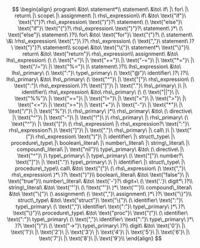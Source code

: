 $$
\begin{align}
program\ &\to\ statement*\\
statement\ &\to\ if\ |\ for\ |\ return\ |\ scope\ |\ assignment\ |\ rhs\_expression\\
if\ &\to\ \text{"if"}\ \text{"("}?\ rhs\_expression\ \text{")"}?\ statement\ (\ \text{"else"}\ \text{"if"}\ \text{"("}?\ rhs\_expression\ \text{")"}?\ statement\ )*\ (\ \text{"else"}\ statement\ )?\\
for\ &\to\ \text{"for"}\ \text{"("}?\ (\ statement\ \&\ !rhs\_expression\ \text{","}\ )?\ rhs\_expression\ (\ \text{","}\ statement\ )?\ \text{")"}?\ statement\\
scope\ &\to\ \text{"\{"}\ statement*\ \text{"\}"}\\
return\ &\to\ \text{"return"}\ rhs\_expression\\
assignment\ &\to\ lhs\_expression\ (\ (\ \text{"="}\ |\ \text{"+="}\ |\ \text{"-="}\ |\ \text{"*="}\ |\ \text{"/="}\ |\ \text{"%="}\ )\ statement\ )?\\
lhs\_expression\ &\to\ lhs\_primary\ (\ \text{":"}\ type\_primary\ (\ \text{"@"}\ identifier\ )?\ )?\\
lhs\_primary\ &\to\ lhs\_primary\ (\ \text{"^"}\ |\ \text{"["}\ rhs\_expression\ (\ \text{":"}\ rhs\_expression\ )?\ \text{"]"}\ |\ \text{"."}\ lhs\_primary\ )\ |\ identifier\\
rhs\_expression\ &\to\ rhs\_primary\ (\ (\ \text{"||"}\ |\ \text{"%%"}\ |\ \text{"=="}\ |\ \text{"!="}\ |\ \text{"<"}\ |\ \text{">"}\ |\ \text{"<="}\ |\ \text{">="}\ |\ \text{"+"}\ |\ \text{"-"}\ |\ \text{"*"}\ |\ \text{"/"}\ |\ \text{"%"}\ )\ rhs\_primary\ )*\\
rhs\_primary\ &\to\ (\ directive\ |\ \text{"^"}\ |\ \text{"-"}\ |\ \text{"!"}\ )\ rhs\_primary\ |\ rhs\_primary\ (\ \text{"^"}\ |\ \text{"["}\ (\ rhs\_expression\ |\ rhs\_expression?\ \text{":"}\ rhs\_expression?\ )\ \text{"]"}\ |\ \text{"."}\ rhs\_primary\ |\ call\ )\ |\ \text{"("}\ rhs\_expression\ \text{")"}\ |\ identifier\ |\ struct\_type\ |\ procedure\_type\ |\ boolean\_literal\ |\ number\_literal\ |\ string\_literal\ |\ compound\_literal\ |\ \text{"nil"}\\
type\_primary\ &\to\ (\ directive\ |\ \text{"^"}\ )\ type\_primary\ |\ type\_primary\ (\ \text{"["}\ number?\ \text{"]"}\ |\ \text{"."}\ type\_primary\ )\ |\ identifier\ |\ struct\_type\ |\ procedure\_type\\
call\ &\to\ \text{"("}\ (\ rhs\_expression\ (\ \text{","}\ rhs\_expression\ )*\ )?\ \text{")"}\\
boolean\_literal\ &\to\ \text{"false"}\ |\ \text{"true"}\\
number\_literal\ &\to\ \text{'-'}?\ digit+\ (\ \text{'.'}\ digit*\ )?\\
string\_literal\ &\to\ \text{'"'}\ (\ !\text{'"'}\ )*\ \text{'"'}\\
compound\_literal\ &\to\ \text{"\{"}\ (\ assignment\ (\ \text{","}\ assignment\ )*\ )?\ \text{"\}"}\\
struct\_type\ &\to\ \text{"struct"}\ \text{"\{"}\ (\ identifier\ \text{":"}\ type\_primary\ (\ \text{","}\ identifier\ \text{":"}\ type\_primary\ )*\ )?\ \text{"\}"}\\
procedure\_type\ &\to\ \text{"proc"}\ \text{"("}\ (\ identifier\ \text{":"}\ type\_primary\ (\ \text{","}\ identifier\ \text{":"}\ type\_primary\ )*\ )?\ \text{")"}\ (\ \text{"->"}\ type\_primary\ )?\\
digit\ &\to\ \text{'0'}\ |\ \text{'1'}\ |\ \text{'2'}\ |\ \text{'3'}\ |\ \text{'4'}\ |\ \text{'5'}\ |\ \text{'6'}\ |\ \text{'7'}\ |\ \text{'8'}\ |\ \text{'9'}\\
\end{align}
$$
